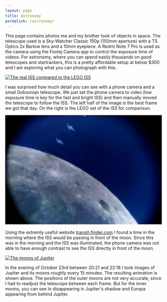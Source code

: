```yaml
---
layout: page
title: Astronomy
permalink: /astronomy/
---
```


This page contains photos me and my brother took of objects in space.
The telescope used is a Sky-Watcher Classic 150p (150mm aperture) with a TS Optics 2x Barlow lens and a 10mm eyepiece. A Redmi Note 7 Pro is used as the camera using the Footej Camera app to control the exposure time of videos. For astronomy, where you can spend easily thousands on good telescopes and startrackers, this is a pretty affordable setup at below $300 and I am exploring what you can photograph with this.

[![The real ISS compared to the LEGO ISS](/images/astronomy/iss_labeled_horizontal.png)](/images/astronomy/iss_labeled_horizontal.png)

I was surprised how much detail you can see with a phone camera and a small Dobsonian telescope. We just set the phone camera to video (low exposure time is key for the fast and bright ISS) and then manually moved the telescope to follow the ISS. The left half of the image is the best frame we got that day. On the right is the LEGO set of the ISS for comparison.

[![The ISS flying by the moon](/images/astronomy/iss_lunar_transit.jpg)](/images/astronomy/iss_lunar_transit_animation.webm)

Using the extremly useful website [transit-finder.com](https://transit-finder.com/) I found a time in the morning where the ISS would be passing in front of the moon. Since this was in the morning and the ISS was illuminated, the phone camera was not able to have enough contrast to see the ISS directly in front of the moon.

[![The moons of Jupiter ](/images/astronomy/jupiter_moons_animation_label.gif)](/images/astronomy/jupiter_moons_animation.gif)

In the evening of October 23rd between 20:21 and 22:18 I took images of Jupiter and its moons roughly every 15 minutes. The resulting animation is shown above. The positions of the outer moons are not very accurate, since I had to readjust the telescope between each frame. But for the inner moons, you can see Io disappearing in Jupiter's shadow and Europa appearing from behind Jupiter.
